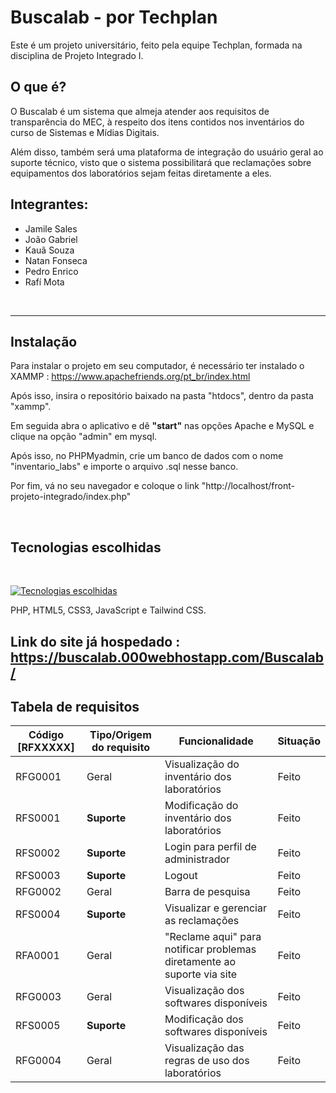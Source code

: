 # Buscalab - por Techplan
 Este é um projeto universitário, feito pela equipe Techplan, formada na disciplina de Projeto Integrado I.

 ## O que é?
 O Buscalab é um sistema que almeja atender aos requisitos de transparência do MEC, à respeito dos itens contidos nos inventários do curso de Sistemas e Mídias Digitais.

 Além disso, também será uma plataforma de integração do usuário geral ao suporte técnico, visto que o sistema possibilitará que reclamações sobre equipamentos dos laboratórios sejam feitas diretamente a eles.
 
 ## Integrantes:
 - Jamile Sales
 - João Gabriel
 - Kauã Souza
 - Natan Fonseca
 - Pedro Enrico 
 - Rafí Mota

</br>

---

## Instalação


 Para instalar o projeto em seu computador, é necessário ter instalado o XAMMP : https://www.apachefriends.org/pt_br/index.html
 
 Após isso, insira o repositório baixado na pasta "htdocs", dentro da pasta "xammp".
 
 Em seguida abra o aplicativo e dê <strong>"start"</strong> nas opções Apache e MySQL e clique na opção "admin" em mysql.
 
 Após isso, no PHPMyadmin, crie um banco de dados com o nome "inventario_labs" e importe o arquivo .sql nesse banco.
 
 Por fim, vá no seu navegador e coloque o link "http://localhost/front-projeto-integrado/index.php"

</br>

 ## Tecnologias escolhidas
 </br>

[![Tecnologias escolhidas](https://skills.thijs.gg/icons?i=php,html,css,js,tailwind&theme=dark)](https://skills.thijs.gg)

PHP, HTML5, CSS3, JavaScript e Tailwind CSS.

## Link do site já hospedado : https://buscalab.000webhostapp.com/Buscalab/

 ## Tabela de requisitos

| Código [RFXXXXX]         | Tipo/Origem do requisito     | Funcionalidade | Situação |
|--------------|-----------|------------|------------|
| RFG0001 | Geral      | Visualização do inventário dos laboratórios        | Feito           |
| RFS0001      | **Suporte**  | Modificação do inventário dos laboratórios       | Feito           |
| RFS0002 | **Suporte**      | Login para perfil de administrador        | Feito           |
| RFS0003      | **Suporte**  | Logout       |  Feito          |
| RFG0002 | Geral      | Barra de pesquisa        |  Feito          |
| RFS0004      | **Suporte**  | Visualizar e gerenciar as reclamações       |   Feito         |
| RFA0001 | Geral      | "Reclame aqui" para notificar problemas diretamente ao suporte via site        | Feito           |
| RFG0003      | Geral  | Visualização dos softwares disponíveis       |  Feito          |
| RFS0005 | **Suporte**      | Modificação dos softwares disponíveis        |  Feito          |
| RFG0004      | Geral  | Visualização das regras de uso dos laboratórios       |  Feito          |
